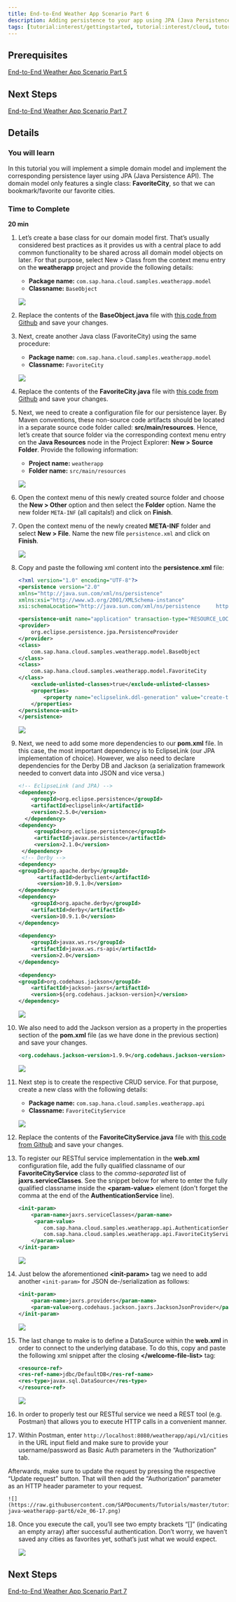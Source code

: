 ```yaml
---
title: End-to-End Weather App Scenario Part 6
description: Adding persistence to your app using JPA (Java Persistence API)
tags: [tutorial:interest/gettingstarted, tutorial:interest/cloud, tutorial:product/hcp, tutorial:technology/java]
---
```


## Prerequisites  
[End-to-End Weather App Scenario Part 5](http://go.sap.com/developer/tutorials/hcp-java-weatherapp-part5.html)

## Next Steps
[End-to-End Weather App Scenario Part 7](http://go.sap.com/developer/tutorials/hcp-java-weatherapp-part7.html)
 
## Details
### You will learn  
In this tutorial you will implement a simple domain model and implement the corresponding persistence layer using JPA (Java Persistence API). The domain model only features a single class: **FavoriteCity**, so that we can bookmark/favorite our favorite cities.

### Time to Complete
**20 min** 


1. Let’s create a base class for our domain model first. That’s usually considered best practices as it provides us with a central place to add common functionality to be shared across all domain model objects on later. For that purpose, select New > Class from the context menu entry on the **weatherapp** project and provide the following details:

    - **Package name:** `com.sap.hana.cloud.samples.weatherapp.model`
    - **Classname:** `BaseObject`

    ![](https://raw.githubusercontent.com/SAPDocuments/Tutorials/master/tutorials/hcp-java-weatherapp-part6/e2e_06-1.png)

2. Replace the contents of the **BaseObject.java** file with [this code from Github](https://raw.githubusercontent.com/SAP/cloud-weatherapp/6b77dcac5a8de14ea2326fa770f941e08c5d8419/src/main/java/com/sap/hana/cloud/samples/weatherapp/model/BaseObject.java) and save your changes.

3. Next, create another Java class (FavoriteCity) using the same procedure:

    - **Package name:** `com.sap.hana.cloud.samples.weatherapp.model`
    - **Classname:** `FavoriteCity`

    ![](https://raw.githubusercontent.com/SAPDocuments/Tutorials/master/tutorials/hcp-java-weatherapp-part6/e2e_06-3.png)

4. Replace the contents of the **FavoriteCity.java** file with [this code from Github](https://raw.githubusercontent.com/SAP/cloud-weatherapp/6b77dcac5a8de14ea2326fa770f941e08c5d8419/src/main/java/com/sap/hana/cloud/samples/weatherapp/model/FavoriteCity.java) and save your changes.

5. Next, we need to create a configuration file for our persistence layer. By Maven conventions, these non-source code artifacts should be located in a separate source code folder called: **src/main/resources**. Hence, let’s create that source folder via the corresponding context menu entry on the **Java Resources** node in the Project Explorer: **New > Source Folder**. Provide the following information:

    - **Project name:** `weatherapp`
    - **Folder name:** `src/main/resources`

    ![](https://raw.githubusercontent.com/SAPDocuments/Tutorials/master/tutorials/hcp-java-weatherapp-part6/e2e_06-5.png)


6. Open the context menu of this newly created source folder and choose the **New > Other** option and then select the **Folder** option. Name the new folder `META-INF` (all capitals!) and click on **Finish**.

7. Open the context menu of the newly created **META-INF** folder and select **New > File**. Name the new file `persistence.xml` and click on **Finish**. 

    ![](https://raw.githubusercontent.com/SAPDocuments/Tutorials/master/tutorials/hcp-java-weatherapp-part6/e2e_06-7.png)

8. Copy and paste the following xml content into the **persistence.xml** file:

    ```xml
    <?xml version="1.0" encoding="UTF-8"?>
    <persistence version="2.0" 
    xmlns="http://java.sun.com/xml/ns/persistence" 
    xmlns:xsi="http://www.w3.org/2001/XMLSchema-instance" 
    xsi:schemaLocation="http://java.sun.com/xml/ns/persistence     http://java.sun.com/xml/ns/persistence/persistence_2_0.xsd">

    <persistence-unit name="application" transaction-type="RESOURCE_LOCAL">
    <provider>
        org.eclipse.persistence.jpa.PersistenceProvider
    </provider>
    <class>
        com.sap.hana.cloud.samples.weatherapp.model.BaseObject
    </class>
    <class>
        com.sap.hana.cloud.samples.weatherapp.model.FavoriteCity
    </class>
  	    <exclude-unlisted-classes>true</exclude-unlisted-classes>
  	    <properties>
	        <property name="eclipselink.ddl-generation" value="create-tables"/>
	    </properties>
    </persistence-unit>
    </persistence>
    ```

    ![](https://raw.githubusercontent.com/SAPDocuments/Tutorials/master/tutorials/hcp-java-weatherapp-part6/e2e_06-8.png)
 

9. Next, we need to add some more dependencies to our **pom.xml** file. In this case, the most important dependency is to EclipseLink (our JPA implementation of choice). However, we also need to declare dependencies for the Derby DB and Jackson (a serialization framework needed to convert data into JSON and vice versa.)

    ``` xml 
    <!-- EclipseLink (and JPA) --> 
    <dependency>
	    <groupId>org.eclipse.persistence</groupId>
	    <artifactId>eclipselink</artifactId>
	    <version>2.5.0</version>
      </dependency>
    <dependency>
	     <groupId>org.eclipse.persistence</groupId>
	     <artifactId>javax.persistence</artifactId>
	     <version>2.1.0</version>
     </dependency>
     <!-- Derby -->
    <dependency>
    <groupId>org.apache.derby</groupId>
		  <artifactId>derbyclient</artifactId>
		  <version>10.9.1.0</version>
    </dependency>
    <dependency>
		<groupId>org.apache.derby</groupId>
		<artifactId>derby</artifactId>
		<version>10.9.1.0</version>
    </dependency>
		
    <dependency>
		<groupId>javax.ws.rs</groupId>
		<artifactId>javax.ws.rs-api</artifactId>
		<version>2.0</version>
    </dependency>
	  	
    <dependency>
    <groupId>org.codehaus.jackson</groupId>
		<artifactId>jackson-jaxrs</artifactId>
		<version>${org.codehaus.jackson-version}</version>
    </dependency>
    ```
	
    ![](https://raw.githubusercontent.com/SAPDocuments/Tutorials/master/tutorials/hcp-java-weatherapp-part6/e2e_06-9.png)
  

10. We also need to add the Jackson version as a property in the properties section of the **pom.xml** file (as we have done in the previous section) and save your changes.

    ```xml
    <org.codehaus.jackson-version>1.9.9</org.codehaus.jackson-version>
    ```

    ![](https://raw.githubusercontent.com/SAPDocuments/Tutorials/master/tutorials/hcp-java-weatherapp-part6/e2e_06-10.png)

11. Next step is to create the respective CRUD service. For that purpose, create a new class with the following details:

    - **Package name:** `com.sap.hana.cloud.samples.weatherapp.api`
    - **Classname:** `FavoriteCityService`

    ![](https://raw.githubusercontent.com/SAPDocuments/Tutorials/master/tutorials/hcp-java-weatherapp-part6/e2e_06-11.png)

12. Replace the contents of the **FavoriteCityService.java** file with [this code from Github](https://raw.githubusercontent.com/SAP/cloud-weatherapp/0988620f000075011dd3eb29c7155fae523647d8/src/main/java/com/sap/hana/cloud/samples/weatherapp/api/FavoriteCityService.java) and save your changes.

13. To register our RESTful service implementation in the **web.xml** configuration file, add the fully qualified classname of our **FavoriteCityService** class to the *comma-separated* list of **jaxrs.serviceClasses**. See the snippet below for where to enter the fully qualified classname inside the **\<param-value>** element (don't forget the comma at the end of the **AuthenticationService** line).

    ```xml
    <init-param>
        <param-name>jaxrs.serviceClasses</param-name>
	     <param-value>
            com.sap.hana.cloud.samples.weatherapp.api.AuthenticationService,
            com.sap.hana.cloud.samples.weatherapp.api.FavoriteCityService
        </param-value>
    </init-param>

     ```
 
    ![](e2e_06-13.png)
   

14. Just below the aforementioned **\<init-param>** tag we need to add another `<init-param>` for JSON de-/serialization as follows:

    ```xml
    <init-param>
  		<param-name>jaxrs.providers</param-name>
  		<param-value>org.codehaus.jackson.jaxrs.JacksonJsonProvider</param-value>
    </init-param>
    ```
    ![](https://raw.githubusercontent.com/SAPDocuments/Tutorials/master/tutorials/hcp-java-weatherapp-part6/e2e_06-14.png)
 
15. The last change to make is to define a DataSource within the **web.xml** in order to connect to the underlying database. To do this, copy and paste the following xml snippet after the closing **\</welcome-file-list>** tag:

     ```xml
     <resource-ref>
     <res-ref-name>jdbc/DefaultDB</res-ref-name>
     <res-type>javax.sql.DataSource</res-type>
     </resource-ref>
     ```
 
    ![](https://raw.githubusercontent.com/SAPDocuments/Tutorials/master/tutorials/hcp-java-weatherapp-part6/e2e_06-15.png)


16. In order to properly test our RESTful service we need a REST tool (e.g. Postman) that allows you to execute HTTP calls in a convenient manner. 

17. Within Postman, enter `http://localhost:8080/weatherapp/api/v1/cities` in the URL input field and make sure to provide your username/password as Basic Auth parameters in the “Authorization” tab. 

 Afterwards, make sure to update the request by pressing the respective “Update request” button. That will then add the “Authorization” parameter as an HTTP header parameter to your request. 

    ![](https://raw.githubusercontent.com/SAPDocuments/Tutorials/master/tutorials/hcp-java-weatherapp-part6/e2e_06-17.png)


 
18. Once you execute the call, you’ll see two empty brackets “[]” (indicating an empty array) after successful authentication. Don’t worry, we haven’t saved any cities as favorites yet, sothat’s just what we would expect. 
 
    ![](https://raw.githubusercontent.com/SAPDocuments/Tutorials/master/tutorials/hcp-java-weatherapp-part6/e2e_06-18.png)
 



 
## Next Steps
[End-to-End Weather App Scenario Part 7](http://go.sap.com/developer/tutorials/hcp-java-weatherapp-part7.html)
